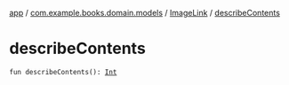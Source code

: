 [app](../../index.md) / [com.example.books.domain.models](../index.md) / [ImageLink](index.md) / [describeContents](./describe-contents.md)

# describeContents

`fun describeContents(): `[`Int`](https://kotlinlang.org/api/latest/jvm/stdlib/kotlin/-int/index.html)
